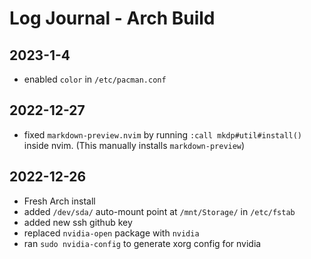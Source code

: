 # Log Journal - Arch Build

## 2023-1-4
  - enabled `color` in `/etc/pacman.conf`

## 2022-12-27
  - fixed `markdown-preview.nvim` by running `:call mkdp#util#install()` inside
  nvim. (This manually installs `markdown-preview`)

## 2022-12-26
  - Fresh Arch install
  - added `/dev/sda/` auto-mount point at `/mnt/Storage/` in `/etc/fstab`
  - added new ssh github key
  - replaced `nvidia-open` package with `nvidia`
  - ran `sudo nvidia-config` to generate xorg config for nvidia
